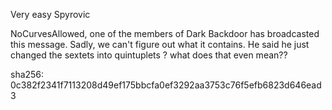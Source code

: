 Very easy Spyrovic

NoCurvesAllowed, one of the members of Dark Backdoor has broadcasted this message. Sadly, we can't figure out what it contains. He said he just changed the sextets into quintuplets ? what does that even mean??

sha256: 0c382f2341f7113208d49ef175bbcfa0ef3292aa3753c76f5efb6823d646ead3
